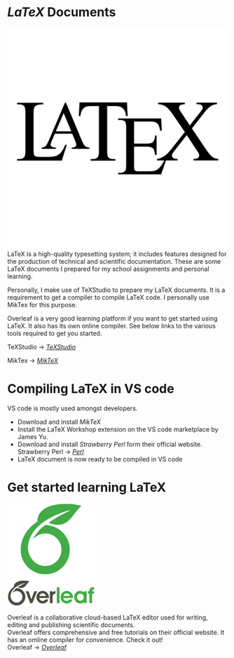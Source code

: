 # *LaTeX* Documents

![The LaTeX logo!](images/latex.svg "latex logo")
LaTeX is a high-quality typesetting system; it includes features designed for the production of technical and scientific documentation. These are some LaTeX documents I prepared for my school assignments and personal learning. 

Personally, I make use of TeXStudio to prepare my LaTeX documents. It is a requirement to get a compiler to compile LaTeX code. I personally use MikTex for this purpose.

Overleaf is a very good learning platform if you want to get started using LaTeX. It also has its own online compiler. See below links to the various tools required to get you started.

TeXStudio &rarr; *[TeXStudio](https://www.texstudio.org/)*

MikTex &rarr; <a href="https://miktex.org/" target="_blank"><i>MikTeX</i></a>

# Compiling LaTeX in VS code

VS code is mostly used amongst developers. 

- Download and install *MikTeX*
- Install the LaTeX Workshop extension on the VS code marketplace by James Yu.
- Download and install *Strawberry Perl* form their official website. <br> Strawberry Perl &rarr;  *[Perl](https://strawberryperl.com/)*
- LaTeX document is now ready to be compiled in VS code

# Get started learning LaTeX 

![The Overleaf logo!](images/overleaf.png "Overleaf logo")

Overleaf is a collaborative cloud-based LaTeX editor used for writing, editing and publishing scientific documents. <br> Overleaf offers comprehensive and free tutorials on their official website. It has an omline compiler for convenience. Check it out! <br/>
Overleaf &rarr;  *[Overleaf](https://www.overleaf.com/)*


